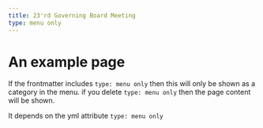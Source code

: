 ```yaml
---
title: 23'rd Governing Board Meeting
type: menu only
---
```


# An example page
If the frontmatter includes `type: menu only` then this will only be shown as a category in the menu.
if you delete `type: menu only` then the page content will be shown.

It depends on the yml attribute `type: menu only`
